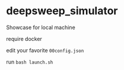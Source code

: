 # deepsweep_simulator
Showcase for local machine

require docker

edit your favorite ```00config.json```

run ```bash launch.sh```
